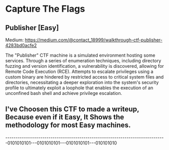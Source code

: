 # Capture The Flags

## Publisher [Easy] 
Medium: https://medium.com/@contact_18999/walkthrough-ctf-publisher-4283bd0acfe2 

The "Publisher" CTF machine is a simulated environment hosting some services. Through a series of enumeration techniques, including directory fuzzing and version identification, a vulnerability is discovered, allowing for Remote Code Execution (RCE). Attempts to escalate privileges using a custom binary are hindered by restricted access to critical system files and directories, necessitating a deeper exploration into the system's security profile to ultimately exploit a loophole that enables the execution of an unconfined bash shell and achieve privilege escalation.

## I've Choosen this CTF to made a writeup, Because even if it Easy, It Shows the methodology for most Easy machines.

------------------------------------------------------------------------------0101010101---0101010101---0101010101---010101010
